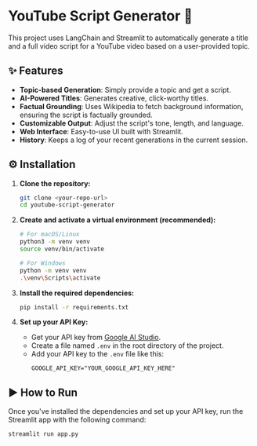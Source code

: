 # YouTube Script Generator 🚀

This project uses LangChain and Streamlit to automatically generate a title and a full video script for a YouTube video based on a user-provided topic.

## ✨ Features

-   **Topic-based Generation**: Simply provide a topic and get a script.
-   **AI-Powered Titles**: Generates creative, click-worthy titles.
-   **Factual Grounding**: Uses Wikipedia to fetch background information, ensuring the script is factually grounded.
-   **Customizable Output**: Adjust the script's tone, length, and language.
-   **Web Interface**: Easy-to-use UI built with Streamlit.
-   **History**: Keeps a log of your recent generations in the current session.

## ⚙️ Installation

1.  **Clone the repository:**
    ```bash
    git clone <your-repo-url>
    cd youtube-script-generator
    ```

2.  **Create and activate a virtual environment (recommended):**
    ```bash
    # For macOS/Linux
    python3 -m venv venv
    source venv/bin/activate

    # For Windows
    python -m venv venv
    .\venv\Scripts\activate
    ```

3.  **Install the required dependencies:**
    ```bash
    pip install -r requirements.txt
    ```

4.  **Set up your API Key:**
    -   Get your API key from [Google AI Studio](https://makersuite.google.com/app/apikey).
    -   Create a file named `.env` in the root directory of the project.
    -   Add your API key to the `.env` file like this:
        ```
        GOOGLE_API_KEY="YOUR_GOOGLE_API_KEY_HERE"
        ```

## ▶️ How to Run

Once you've installed the dependencies and set up your API key, run the Streamlit app with the following command:

```bash
streamlit run app.py